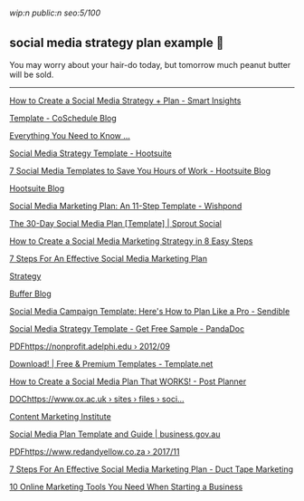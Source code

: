 ###### wip:n public:n seo:5/100

## social media strategy plan example :rowboat:

You may worry about your hair-do today, but tomorrow much peanut butter will
be sold.


----------


[How to Create a Social Media Strategy + Plan - Smart Insights ](http://www.smartinsights.com/social-media-marketing/social-media-strategy/social-media-strategy-planning-essentials-strategy-tactics/amp/)

[ ](https://www.smartinsights.com/social-media-marketing/social-media-strategy/social-media-strategy-planning-essentials-strategy-tactics/amp/)

[Template - CoSchedule Blog ](http://coschedule.com/blog/social-media-marketing-strategy-template/)

[Everything You Need to Know ... ](https://coschedule.com/blog/instagram-analytics/)

[Social Media Strategy Template - Hootsuite ](http://hootsuite.com/resources/social-media-strategy-template)

[ ](https://hootsuite.com/resources/social-media-strategy-template)

[7 Social Media Templates to Save You Hours of Work - Hootsuite Blog ](http://blog.hootsuite.com/social-media-templates/amp/)

[ ](https://blog.hootsuite.com/social-media-templates/amp/)

[Hootsuite Blog ](http://blog.hootsuite.com/how-to-create-a-social-media-marketing-plan/amp/)

[Social Media Marketing Plan: An 11-Step Template - Wishpond ](http://blog.wishpond.com/post/115675437098/social-media-marketing-plan)

[The 30-Day Social Media Plan [Template] | Sprout Social ](http://sproutsocial.com/insights/guides/social-media-plan/)

[      How to Create a Social Media Marketing Strategy in 8 Easy Steps ](https://blog.hootsuite.com/how-to-create-a-social-media-marketing-plan/)

[      7 Steps For An Effective Social Media Marketing Plan ](https://www.ducttapemarketing.com/social-media-marketing-plan/)

[      Strategy](http://blog.bufferapp.com/social-media-strategy-2017)

[Buffer Blog ](http://blog.bufferapp.com/social-media-strategy-2017/amp)

[ ](https://blog.bufferapp.com/social-media-strategy-2017/amp)

[Social Media Campaign Template: Here's How to Plan Like a Pro - Sendible ](http://www.sendible.com/insights/social-media-campaign-template?hs_amp=true)

[Social Media Strategy Template - Get Free Sample - PandaDoc ](http://www.pandadoc.com/social-media-strategy-template/)

[PDFhttps://nonprofit.adelphi.edu › 2012/09 ](http://nonprofit.adelphi.edu/wp-content/blogs.dir/91/files/2012/09/Sample-Social-Media-Tactical-Plan.pdf)

[Download! | Free & Premium Templates - Template.net ](http://www.template.net/business/strategy-templates/sample-social-media-strategy/)

[How to Create a Social Media Plan That WORKS! - Post Planner ](http://www.postplanner.com/blog/how-to-create-a-social-media-plan/?hs_amp=true)

[DOChttps://www.ox.ac.uk › sites › files › soci... ](http://www.ox.ac.uk/sites/files/oxford/social-media-strategy-template.docx)

[Content Marketing Institute ](http://contentmarketinginstitute.com/2018/11/smart-social-media-plan/)

[Social Media Plan Template and Guide | business.gov.au ](http://www.business.gov.au/planning/templates-and-tools/social-media-plan-template-and-guide)

[PDFhttps://www.redandyellow.co.za › 2017/11 ](http://www.redandyellow.co.za/content/uploads/2017/11/eMarketing-Chapter-17-Social-Media-Strategy.pdf)

[7 Steps For An Effective Social Media Marketing Plan - Duct Tape Marketing ](http://www.ducttapemarketing.com/social-media-marketing-plan/amp/)

[10 Online Marketing Tools You Need When Starting a Business ](http://neilpatel.com/blog/10-online-marketing-tools-you-need-when-starting-a-business/amp/)

